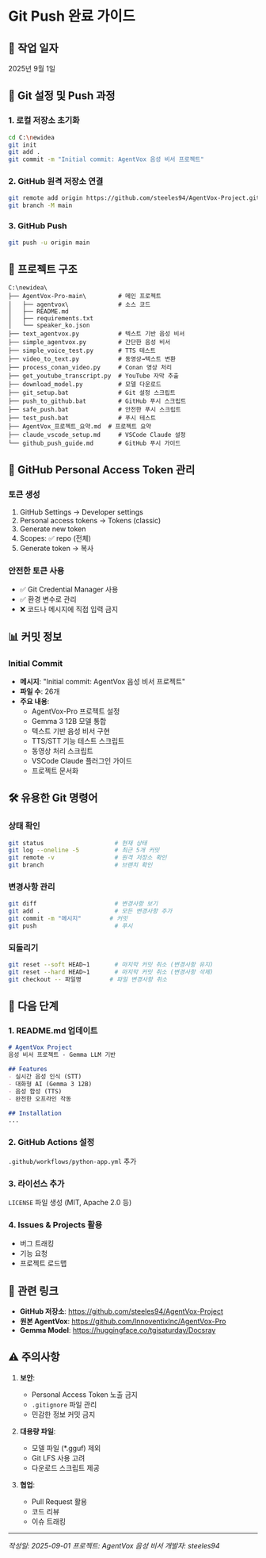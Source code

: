 # Git Push 완료 가이드

## 📅 작업 일자
2025년 9월 1일

## 🚀 Git 설정 및 Push 과정

### 1. 로컬 저장소 초기화
```bash
cd C:\newidea
git init
git add .
git commit -m "Initial commit: AgentVox 음성 비서 프로젝트"
```

### 2. GitHub 원격 저장소 연결
```bash
git remote add origin https://github.com/steeles94/AgentVox-Project.git
git branch -M main
```

### 3. GitHub Push
```bash
git push -u origin main
```

## 📁 프로젝트 구조

```
C:\newidea\
├── AgentVox-Pro-main\         # 메인 프로젝트
│   ├── agentvox\              # 소스 코드
│   ├── README.md
│   ├── requirements.txt
│   └── speaker_ko.json
├── text_agentvox.py           # 텍스트 기반 음성 비서
├── simple_agentvox.py         # 간단한 음성 비서
├── simple_voice_test.py       # TTS 테스트
├── video_to_text.py           # 동영상→텍스트 변환
├── process_conan_video.py     # Conan 영상 처리
├── get_youtube_transcript.py  # YouTube 자막 추출
├── download_model.py          # 모델 다운로드
├── git_setup.bat              # Git 설정 스크립트
├── push_to_github.bat         # GitHub 푸시 스크립트
├── safe_push.bat              # 안전한 푸시 스크립트
├── test_push.bat              # 푸시 테스트
├── AgentVox_프로젝트_요약.md  # 프로젝트 요약
├── claude_vscode_setup.md     # VSCode Claude 설정
└── github_push_guide.md       # GitHub 푸시 가이드
```

## 🔐 GitHub Personal Access Token 관리

### 토큰 생성
1. GitHub Settings → Developer settings
2. Personal access tokens → Tokens (classic)
3. Generate new token
4. Scopes: ✅ repo (전체)
5. Generate token → 복사

### 안전한 토큰 사용
- ✅ Git Credential Manager 사용
- ✅ 환경 변수로 관리
- ❌ 코드나 메시지에 직접 입력 금지

## 📊 커밋 정보

### Initial Commit
- **메시지**: "Initial commit: AgentVox 음성 비서 프로젝트"
- **파일 수**: 26개
- **주요 내용**:
  - AgentVox-Pro 프로젝트 설정
  - Gemma 3 12B 모델 통합
  - 텍스트 기반 음성 비서 구현
  - TTS/STT 기능 테스트 스크립트
  - 동영상 처리 스크립트
  - VSCode Claude 플러그인 가이드
  - 프로젝트 문서화

## 🛠️ 유용한 Git 명령어

### 상태 확인
```bash
git status                    # 현재 상태
git log --oneline -5          # 최근 5개 커밋
git remote -v                 # 원격 저장소 확인
git branch                    # 브랜치 확인
```

### 변경사항 관리
```bash
git diff                      # 변경사항 보기
git add .                     # 모든 변경사항 추가
git commit -m "메시지"        # 커밋
git push                      # 푸시
```

### 되돌리기
```bash
git reset --soft HEAD~1       # 마지막 커밋 취소 (변경사항 유지)
git reset --hard HEAD~1       # 마지막 커밋 취소 (변경사항 삭제)
git checkout -- 파일명        # 파일 변경사항 취소
```

## 📝 다음 단계

### 1. README.md 업데이트
```markdown
# AgentVox Project
음성 비서 프로젝트 - Gemma LLM 기반

## Features
- 실시간 음성 인식 (STT)
- 대화형 AI (Gemma 3 12B)
- 음성 합성 (TTS)
- 완전한 오프라인 작동

## Installation
...
```

### 2. GitHub Actions 설정
`.github/workflows/python-app.yml` 추가

### 3. 라이선스 추가
`LICENSE` 파일 생성 (MIT, Apache 2.0 등)

### 4. Issues & Projects 활용
- 버그 트래킹
- 기능 요청
- 프로젝트 로드맵

## 🔗 관련 링크

- **GitHub 저장소**: https://github.com/steeles94/AgentVox-Project
- **원본 AgentVox**: https://github.com/InnoventixInc/AgentVox-Pro
- **Gemma Model**: https://huggingface.co/tgisaturday/Docsray

## ⚠️ 주의사항

1. **보안**:
   - Personal Access Token 노출 금지
   - `.gitignore` 파일 관리
   - 민감한 정보 커밋 금지

2. **대용량 파일**:
   - 모델 파일 (*.gguf) 제외
   - Git LFS 사용 고려
   - 다운로드 스크립트 제공

3. **협업**:
   - Pull Request 활용
   - 코드 리뷰
   - 이슈 트래킹

---
*작성일: 2025-09-01*
*프로젝트: AgentVox 음성 비서*
*개발자: steeles94*